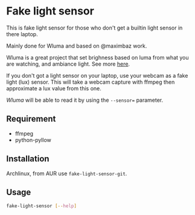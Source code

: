 # Fake light sensor

This is fake light sensor for those who don't get a builtin light sensor in there laptop.

Mainly done for Wluma and based on @maximbaz work.

Wluma is a great project that set brighness based on luma from what you are watching, and ambiance light.
See more [here](https://github.com/maximbaz/wluma).

If you don't got a light sensor on your laptop, use your webcam as a fake light (lux) sensor.
This will take a webcam capture with ffmpeg then approximate a lux value from this one.

_Wluma_ will be able to read it by using the `--sensor=` parameter.

## Requirement

- ffmpeg
- python-pyllow

## Installation

Archlinux, from AUR use `fake-light-sensor-git`.

## Usage

```bash
fake-light-sensor [--help]
```
